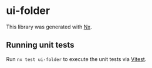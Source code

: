 # ui-folder

This library was generated with [Nx](https://nx.dev).

## Running unit tests

Run `nx test ui-folder` to execute the unit tests via [Vitest](https://vitest.dev/).
